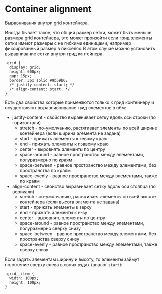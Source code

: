 # Container alignment
Выравнивания внутри grid контейнера.

Иногда бывает такое, что общий размер сетки, может быть меньше размера grid контейнера, это может произойти если грид элементы сетки имеют размеры с не гибкими единицами, например фиксированный размер в пикселях. В этом случае можно установить выравнивание сетки внутри грид контейнера.

    .grid {
      display: grid;
      height: 600px;
      gap: 15px;
      border: 3px solid #9b59b6;
      /* justify-content: start; */
      /* align-content: start; */
    }

Есть два свойства которые применяются только к грид контейнеру и осуществляют выравнивнивание грид элементов в нём:

- justify-content - свойство выравнивает сетку вдоль оси строки (по горизонтали)
  - stretch - по-умолчанию, растягивает элементы по всей ширине контейнера (если ширина элемента не задана)
  - start - прижать элементы к левому краю
  - end - прижать элементы к правому краю
  - center - выровнять элементы по центру
  - space-around - равное пространство между элементами, полуразмерно по краям
  - space-between - равное пространство между элементами, без пространства по краям
  - space-evenly - равное пространство между элементами, также по краям
- align-content - свойство выравнивает сетку вдоль оси столбца (по верикали)
  - stretch - по-умолчанию, растягивает элементы по всей высоте контейнера (если высота элемента не задана)
  - start - прижать элементы к верху
  - end - прижать элементы к низу
  - center - выровнять элементы по центру
  - space-around - равное пространство между элементами, полуразмерно сверху снизу
  - space-between - равное пространство между элементами, без пространства сверху снизу
  - space-evenly - равное пространство между элементами, также сверху снизу

Если задать элементам ширину и высоту, то элементы займут положение сверху слева в своих рядах (аналог `start`):

    .grid__item {
      width: 100px;
      height: 100px;
    }
